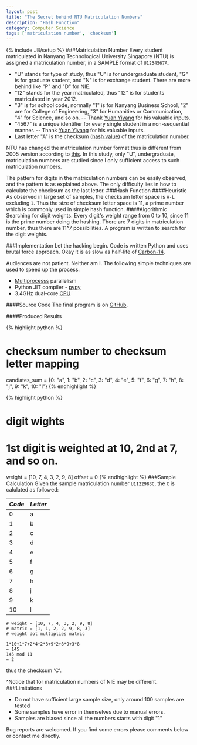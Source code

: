```yaml
---
layout: post
title: "The Secret behind NTU Matriculation Numbers"
description: "Hash Function"
category: Computer Science
tags: ['matriculation number', 'checksum']
---
```

{% include JB/setup %}
###Matriculation Number
Every student matriculated in Nanyang Technological University Singapore (NTU) is assigned a matriculation number, in a SAMPLE format of `U1234567A`.  

* "U" stands for type of study, thus "U" is for undergraduate student, "G" is for graduate student, and "N" is for exchange student. There are more behind like "P" and "D" for NIE.
* "12" stands for the year matriculated, thus "12" is for students matriculated in year 2012. 
* "3" is for school code, normally "1" is for Nanyang Business School, "2" are for College of Engineering, "3" for Humanities or Communication, "4" for Science, and so on. -- Thank [Yuan Yiyang][8] for his valuable inputs. 
* "4567" is a unique identifier for every single student in a non-sequential manner. -- Thank [Yuan Yiyang][8] for his valuable inputs. 
* Last letter "A" is the checksum ([hash value][2]) of the matriculation number. 

NTU has changed the matriculation number format thus is different from 2005 version according to [this][1]. In this study, only "U", undergraduate, matriculation numbers are studied since I only sufficient access to such matriculation numbers.  

The pattern for digits in the matriculation numbers can be easily observed, and the pattern is as explained above. The only difficulty lies in how to calculate the checksum as the last letter. 
###Hash Function 
####Heuristic
As observed in large set of samples, the checksum letter space is `A-L` excluding `I`. Thus the size of checksum letter space is 11, a prime number which is commonly used in simple hash function. 
####Algorithmic
Searching for digit weights. Every digit's weight range from 0 to 10, since 11 is the prime number doing the hashing. There are 7 digits in matriculation number, thus there are 11^7 possibilities. A program is written to search for the digit weights. 

###Implementation
Let the hacking begin. Code is written Python and uses brutal force approach. Okay it is as slow as half-life of [Carbon-14][4].  

Audiences are not patient. Neither am I. The following simple techniques are used to speed up the process: 
* [Multiprocesss][5] parallelism 
* Python JIT compiler - [pypy][6]
* 3.4GHz dual-core [CPU][7]

####Source Code
The final program is on [GitHub][3]. 

####Produced Results 

{% highlight python %}
# checksum number to checksum letter mapping
candiates_sum = {0: "a", 1: "b", 2: "c", 3: "d", 4: "e", 5: "f", 6: "g", 7: "h", 8: "j", 9: "k", 10: "l"}
{% endhighlight %}

{% highlight python %}
# digit wights 
# 1st digit is weighted at 10, 2nd at 7, and so on. 
weight = [10, 7, 4, 3, 2, 9, 8]
offset = 0
{% endhighlight %}
###Sample Calculation
Given the sample matriculation number `U1122983C`, the `C` is calulated as followed: 

| *Code*        | *Letter*    |
| ------------- |-------------|
|0 |a|
|1 |b|
|2 |c|
|3 |d|
|4 |e|
|5 |f|
|6 |g|
|7 |h|
|8 |j|
|9 |k|
|10|l|


    # weight = [10, 7, 4, 3, 2, 9, 8]
    # matric = [1, 1, 2, 2, 9, 8, 3]
    # weight dot multiplies matric

    1*10+1*7+2*4+2*3+9*2+8*9+3*8 
    = 145
    145 mod 11
    = 2

thus the checksum 'C'.  

^Notice that for matriculation numbers of NIE may be different.
###Limitations
* Do not have sufficient large sample size, only around 100 samples are tested
* Some samples have error in themselves due to manual errors. 
* Samples are biased since all the numbers starts with digit "1"


Bug reports are welcomed. If you find some errors please comments below or contact me directly.   

[1]: http://www.kejut.com/ntumatric
[2]: http://en.wikipedia.org/wiki/Hash_function
[3]: https://github.com/zhangdanyangg/MatricNumberCracker
[4]: http://en.wikipedia.org/wiki/Carbon-14
[5]: http://docs.python.org/2/library/multiprocessing.html
[6]: http://pypy.org/
[7]: http://ark.intel.com/products/52231/Intel-Core-i7-2620M-Processor-4M-Cache-up-to-3_40-GHz
[8]: http://yuan3y.com/